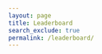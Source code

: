 ```yaml
---
layout: page
title: Leaderboard
search_exclude: true
permalink: /leaderboard/
---
```

<table id="leaderboard">
</table>


<script>

// Sample data: array of player objects with names and scores
const players = [
    { name: 'Alice', score: 120 },
    { name: 'Bob', score: 85 },
    { name: 'Charlie', score: 150 },
    { name: 'Diana', score: 95 }
];

// Function to sort players by score in descending order
function sortLeaderboard(players) {
    return players.sort((a, b) => b.score - a.score);
}

// Function to display the leaderboard on the webpage
function displayLeaderboard(players) {
    // Get the leaderboard container from the DOM
    const leaderboardContainer = document.getElementById('leaderboard');

 // Create a title for the leaderboard
    const title = document.createElement('h2');
    title.textContent = 'Leaderboard:';
    leaderboardContainer.appendChild(title);

    // Create an ordered list to display players
    const ol = document.createElement('ol'); // Ordered list

    // Loop through the players and add them as list items
    players.forEach((player) => {
        const li = document.createElement('li');
        li.textContent = `${player.name} - ${player.score} points`;
        ol.appendChild(li);
    });

    // Append the list to the leaderboard container
    leaderboardContainer.appendChild(ol);
}

// Function to display the leaderboard
function displayLeaderboard(players) {
    console.log('Leaderboard:');
    players.forEach((player, index) => {
        console.log(`${index + 1}. ${player.name} - ${player.score} points`);
    });
}

// Sort and display the leaderboard
const sortedPlayers = sortLeaderboard(players);
displayLeaderboard(sortedPlayers);

function createLeaderboard() {
    const table = document.getElementById("leaderboard")
    for (let i = 0; i < 10; i++) {
        const tr = document.createElement("tr")
        const tdName = document.createElement("td")
        const tdScore = document.createElement("td")
        tdName.innerHTML = sortedPlayers[i].name
        tdScore.innerHTML = sortedPlayers[i].score
        tr.append(tdName)
        tr.append(tdScore)
        table.append(tr)
    }
}
createLeaderboard()
</script> 

